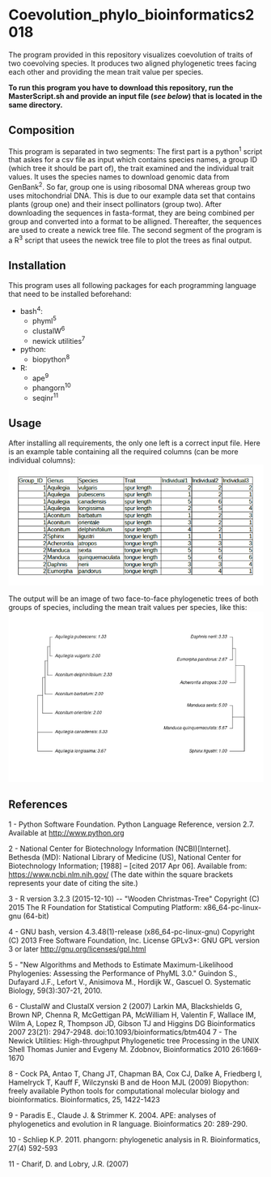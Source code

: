 # Coevolution_phylo_bioinformatics2018
The program provided in this repository visualizes coevolution of traits of two coevolving species. It produces two aligned phylogenetic trees facing each other and providing the mean trait value per species.

**To run this program you have to download this repository, run the MasterScript.sh and provide an input file (_see below_) that is located in the same directory.**
## Composition
This program is separated in two segments: The first part is a python<sup>1</sup> script that askes for a csv file as input which contains species names, a group ID (which tree it should be part of), the trait examined and the individual trait values. It uses the species names to download genomic data from GenBank<sup>2</sup>. So far, group one is using ribosomal DNA whereas group two uses mitochondrial DNA. This is due to our example data set that contains plants (group one) and their insect pollinators (group two). After downloading the sequences in fasta-format, they are being combined per group and converted into a format to be alligned. Thereafter, the sequences are used to create a newick tree file.
The second segment of the program is a R<sup>3</sup> script that usees the newick tree file to plot the trees as final output.
## Installation
This program uses all following packages for each programming language that need to be installed beforehand: 
* bash<sup>4</sup>:
  * phyml<sup>5</sup>
  * clustalW<sup>6</sup>
  * newick utilities<sup>7</sup>
* python:
  * biopython<sup>8</sup>
* R:
  * ape<sup>9</sup>
  * phangorn<sup>10</sup>
  * seqinr<sup>11</sup>
## Usage
After installing all requirements, the only one left is a correct input file.
Here is an example table containing all the required columns (can be more individual columns):
![example_input](pics/example_input_table.png)

The output will be an image of two face-to-face phylogenetic trees of both groups of species, including the mean trait values per 
species, like this:
![pics/example_output](pics/example_output_cophylotree.png)

## References

1 - Python Software Foundation. Python Language Reference, version 2.7. Available at http://www.python.org

2 - National Center for Biotechnology Information (NCBI)[Internet]. Bethesda (MD): National Library of Medicine (US), National Center for Biotechnology Information; [1988] – [cited 2017 Apr 06]. Available from: https://www.ncbi.nlm.nih.gov/
(The date within the square brackets represents your date of citing the site.)

3 - R version 3.2.3 (2015-12-10) -- "Wooden Christmas-Tree"
Copyright (C) 2015 The R Foundation for Statistical Computing
Platform: x86_64-pc-linux-gnu (64-bit)

4 - GNU bash, version 4.3.48(1)-release (x86_64-pc-linux-gnu)
Copyright (C) 2013 Free Software Foundation, Inc.
License GPLv3+: GNU GPL version 3 or later <http://gnu.org/licenses/gpl.html>

5 - "New Algorithms and Methods to Estimate Maximum-Likelihood Phylogenies: Assessing the Performance of PhyML 3.0."
Guindon S., Dufayard J.F., Lefort V., Anisimova M., Hordijk W., Gascuel O.
Systematic Biology, 59(3):307-21, 2010.

6 - ClustalW and ClustalX version 2 (2007)
Larkin MA, Blackshields G, Brown NP, Chenna R, McGettigan PA, McWilliam H, Valentin F, Wallace IM, Wilm A, Lopez R, Thompson JD, Gibson TJ and Higgins DG Bioinformatics 2007 23(21): 2947-2948. doi:10.1093/bioinformatics/btm404 
7 - The Newick Utilities: High-throughput Phylogenetic tree Processing in the UNIX Shell
Thomas Junier and Evgeny M. Zdobnov, Bioinformatics 2010 26:1669-1670

8 - Cock PA, Antao T, Chang JT, Chapman BA, Cox CJ, Dalke A, Friedberg I, Hamelryck T, Kauff F, Wilczynski B and de Hoon MJL (2009) Biopython: freely available Python tools for computational molecular biology and bioinformatics. Bioinformatics, 25, 1422-1423

9 - Paradis E., Claude J. & Strimmer K. 2004. APE: analyses of phylogenetics and evolution in R language. Bioinformatics 20: 289-290.

10 - Schliep K.P. 2011. phangorn: phylogenetic analysis in R. Bioinformatics, 27(4) 592-593

11 - Charif, D. and Lobry, J.R. (2007) 
